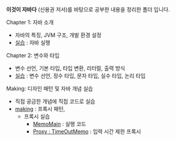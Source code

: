 **이것이 자바다** (신용권 저서)를 바탕으로 공부한 내용을 정리한 폴더 입니다.

Chapter 1: 자바 소개
- 자바의 특징, JVM 구조, 개발 환경 설정
- [실습](./src/ch01) : 자바 실행

Chapter 2: 변수와 타입
- 변수 선언, 기본 타입, 타입 변환, 리터럴, 출력 방식
- [실습](./src/ch02) : 변수 선언, 정수 타입, 문자 타입, 실수 타입, 논리 타입

Making: 디자인 패턴 및 자바 개념 실습
- 직접 궁금한 개념에 직접 코드로 실습
- [making](./src/makething/copy) : 프록시 패턴, 
  - 프록시 실습
    - [MemoMain](./src/makething/copy/MemoMain.java) : 실행 코드
    - [Proxy : TimeOutMemo](./src/makething/copy/TimeOutMemo.java) : 입력 시간 제한 프록시
